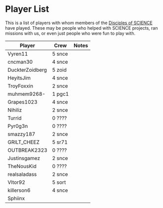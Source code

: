 # Player List

This is a list of players with whom members of the [Disciples of SCIENCE](https://socialclub.rockstargames.com/crew/disciples_of_science) have played. These may be people who helped with SCIENCE projects, ran missions with us, or even just people who were fun to play with. 

|            Player            |               Crew               | Notes |
|------------------------------|----------------------------------|-------|
| <span>Vyren11</span>         | <span class="crew">5 snce</span> |       |
| <span>cncman30</span>        | <span class="crew">4 snce</span> |       |
| <span>DuckterZoidberg</span> | <span class="crew">5 zoid</span> |       |
| <span>HeyitsJim</span>       | <span class="crew">4 snce</span> |       |
| <span>TroyFoxxin</span>      | <span class="crew">2 snce</span> |       |
| <span>muhmem9268-</span>     | <span class="crew">1 pgc1</span> |       |
| <span>Grapes1023</span>      | <span class="crew">4 snce</span> |       |
| <span>Nihiliz</span>         | <span class="crew">2 snce</span> |       |
| <span>Turrid</span>          | <span class="crew">0 ????</span> |       |
| <span>Pyr0g3n</span>         | <span class="crew">0 ????</span> |       |
| <span>smazzy187</span>       | <span class="crew">2 snce</span> |       |
| <span>GRILT_CHEEZ</span>     | <span class="crew">5 sr71</span> |       |
| <span>OUTBREAK2323</span>    | <span class="crew">0 ????</span> |       |
| <span>Justinsgamez</span>    | <span class="crew">2 snce</span> |       |
| <span>TheNousKid</span>      | <span class="crew">0 ????</span> |       |
| <span>realsaladass</span>    | <span class="crew">2 snce</span> |       |
| <span>Vltor92</span>         | <span class="crew">5 sort</span> |       |
| <span>killerson6</span>      | <span class="crew">4 snce</span> |       |
| <span>Sphiinx</span>         |                                  |       |